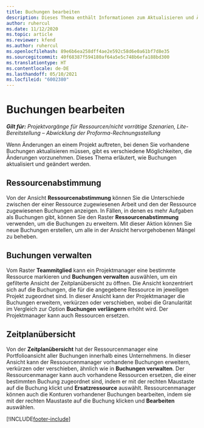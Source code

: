```yaml
---
title: Buchungen bearbeiten
description: Dieses Thema enthält Informationen zum Aktualisieren und Ändern von Buchungen.
author: ruhercul
ms.date: 11/12/2020
ms.topic: article
ms.reviewer: kfend
ms.author: ruhercul
ms.openlocfilehash: 89e6b6ea258dff4ae2e592c58d6e0a61bf7d8e35
ms.sourcegitcommit: 40f68387f594180af64a5e5c748b6efa188bd300
ms.translationtype: HT
ms.contentlocale: de-DE
ms.lasthandoff: 05/10/2021
ms.locfileid: "6002380"
---
```

# <a name="edit-bookings"></a>Buchungen bearbeiten

_**Gilt für:** Projektvorgänge für Ressourcen/nicht vorrätige Szenarien, Lite-Bereitstellung – Abwicklung der Proforma-Rechnungsstellung_


Wenn Änderungen an einem Projekt auftreten, bei denen Sie vorhandene Buchungen aktualisieren müssen, gibt es verschiedene Möglichkeiten, die Änderungen vorzunehmen. Dieses Thema erläutert, wie Buchungen aktualisiert und geändert werden.

## <a name="resource-reconciliation"></a>Ressourcenabstimmung

Von der Ansicht **Ressourcenabstimmung** können Sie die Unterschiede zwischen der einer Ressource zugewiesenen Arbeit und den der Ressource zugewiesenen Buchungen anzeigen. In Fällen, in denen es mehr Aufgaben als Buchungen gibt, können Sie den Raster **Ressourcenabstimmung** verwenden, um die Buchungen zu erweitern. Mit dieser Aktion können Sie neue Buchungen erstellen, um alle in der Ansicht hervorgehobenen Mängel zu beheben.

## <a name="maintain-bookings"></a>Buchungen verwalten

Vom Raster **Teammitglied** kann ein Projektmanager eine bestimmte Ressource markieren und **Buchungen verwalten** auswählen, um ein gefilterte Ansicht der Zeitplanübersicht zu öffnen. Die Ansicht konzentriert sich auf die Buchungen, die für die angegebene Ressource im jeweiligen Projekt zugeordnet sind. In dieser Ansicht kann der Projektmanager die Buchungen erweitern, verkürzen oder verschieben, wobei die Granularität im Vergleich zur Option **Buchungen verlängern** erhöht wird. Der Projektmanager kann auch Ressourcen ersetzen.

## <a name="schedule-board"></a>Zeitplanübersicht

Von der **Zeitplanübersicht** hat der Ressourcenmanager eine Portfolioansicht aller Buchungen innerhalb eines Unternehmens. In dieser Ansicht kann der Ressourcenmanager vorhandene Buchungen erweitern, verkürzen oder verschieben, ähnlich wie in **Buchungen verwalten**. Der Ressourcenmanager kann auch vorhandene Ressourcen ersetzen, die einer bestimmten Buchung zugeordnet sind, indem er mit der rechten Maustaste auf die Buchung klickt und **Ersatzressource** auswählt. Ressourcenmanager können auch die Konturen vorhandener Buchungen bearbeiten, indem sie mit der rechten Maustaste auf die Buchung klicken und **Bearbeiten** auswählen.


[!INCLUDE[footer-include](../includes/footer-banner.md)]